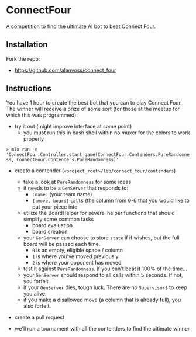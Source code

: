 # ConnectFour

A competition to find the ultimate AI bot to beat Connect Four.

## Installation

Fork the repo:

* https://github.com/alanvoss/connect_four

## Instructions

You have 1 hour to create the best bot that you can to play Connect Four.  The winner
will receive a prize of some sort (for those at the meetup for which this was programmed).

* try it out (might improve interface at some point)
  * you must run this in bash shell within no muxer for the colors to work properly

`> mix run -e 'ConnectFour.Controller.start_game(ConnectFour.Contenders.PureRandomness, ConnectFour.Contenders.PureRandomness)'`

* create a contender (`<project_root>/lib/connect_four/contenders`)
  * take a look at `PureRandomness` for some ideas
  * it needs to be a `GenServer` that responds to:
    * `:name:` (your team name)
    * `{:move, board}` `call`s (the column from 0-6 that you would like to put your piece into
  * utilize the BoardHelper for several helper functions that should simplify some common tasks
    * board evaluation
    * board creation
  * your `GenServer` can choose to store `state` if if wishes, but the full board will be passed each time.
    * `0` is an empty, eligible space / column
    * `1` is where you've moved previously
    * `2` is where your opponent has moved
  * test it against `PureRandomness`.  if you can't beat it 100% of the time...
  * your `GenServer` should respond to all calls within 5 seconds.  If not, you forfeit.
  * if your `GenServer` dies, tough luck.  There are no `Supervisor`s to keep you alive.
  * if you make a disallowed move (a column that is already full), you also forfeit.

* create a pull request

* we'll run a tournament with all the contenders to find the ultimate winner
